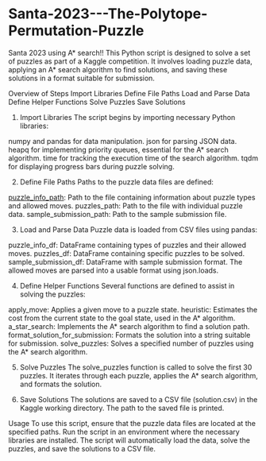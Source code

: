 # Santa-2023---The-Polytope-Permutation-Puzzle

Santa 2023 using A* search!!
This Python script is designed to solve a set of puzzles as part of a Kaggle competition. It involves loading puzzle data, applying an A* search algorithm to find solutions, and saving these solutions in a format suitable for submission.

Overview of Steps
Import Libraries
Define File Paths
Load and Parse Data
Define Helper Functions
Solve Puzzles
Save Solutions
1. Import Libraries
The script begins by importing necessary Python libraries:

numpy and pandas for data manipulation.
json for parsing JSON data.
heapq for implementing priority queues, essential for the A* search algorithm.
time for tracking the execution time of the search algorithm.
tqdm for displaying progress bars during puzzle solving.


2. Define File Paths
Paths to the puzzle data files are defined:

<u>puzzle_info_path</u>: Path to the file containing information about puzzle types and allowed moves.
puzzles_path: Path to the file with individual puzzle data.
sample_submission_path: Path to the sample submission file.


3. Load and Parse Data
Puzzle data is loaded from CSV files using pandas:

puzzle_info_df: DataFrame containing types of puzzles and their allowed moves.
puzzles_df: DataFrame containing specific puzzles to be solved.
sample_submission_df: DataFrame with sample submission format.
The allowed moves are parsed into a usable format using json.loads.

4. Define Helper Functions
Several functions are defined to assist in solving the puzzles:

apply_move: Applies a given move to a puzzle state.
heuristic: Estimates the cost from the current state to the goal state, used in the A* algorithm.
a_star_search: Implements the A* search algorithm to find a solution path.
format_solution_for_submission: Formats the solution into a string suitable for submission.
solve_puzzles: Solves a specified number of puzzles using the A* search algorithm.


5. Solve Puzzles
The solve_puzzles function is called to solve the first 30 puzzles. It iterates through each puzzle, applies the A* search algorithm, and formats the solution.

6. Save Solutions
The solutions are saved to a CSV file (solution.csv) in the Kaggle working directory. The path to the saved file is printed.

Usage
To use this script, ensure that the puzzle data files are located at the specified paths. Run the script in an environment where the necessary libraries are installed. The script will automatically load the data, solve the puzzles, and save the solutions to a CSV file.
